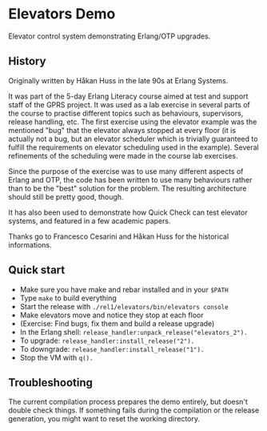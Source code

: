 Elevators Demo
==============

Elevator control system demonstrating Erlang/OTP upgrades.

History
-------

Originally written by Håkan Huss in the late 90s at Erlang Systems.

It was part of the 5-day Erlang Literacy course aimed at test and
support staff of the GPRS project. It was used as a lab exercise
in several parts of the course to practise different topics such
as behaviours, supervisors, release handling, etc. The first exercise
using the elevator example was the mentioned "bug" that the elevator
always stopped at every floor (it is actually not a bug, but an
elevator scheduler which is trivially guaranteed to fulfill the
requirements on elevator scheduling used in the example). Several
refinements of the scheduling were made in the course lab exercises.

Since the purpose of the exercise was to use many different aspects
of Erlang and OTP, the code has been written to use many behaviours
rather than to be the "best" solution for the problem. The resulting
architecture should still be pretty good, though.

It has also been used to demonstrate how Quick Check can test
elevator systems, and featured in a few academic papers.

Thanks go to Francesco Cesarini and Håkan Huss for the historical
informations.

Quick start
-----------

 *  Make sure you have make and rebar installed and in your `$PATH`
 *  Type `make` to build everything
 *  Start the release with `./rel1/elevators/bin/elevators console`
 *  Make elevators move and notice they stop at each floor
 *  (Exercise: Find bugs, fix them and build a release upgrade)
 *  In the Erlang shell: `release_handler:unpack_release("elevators_2").`
 *  To upgrade: `release_handler:install_release("2").`
 *  To downgrade: `release_handler:install_release("1").`
 *  Stop the VM with `q().`

Troubleshooting
---------------

The current compilation process prepares the demo entirely, but doesn't
double check things. If something fails during the compilation or the
release generation, you might want to reset the working directory.
